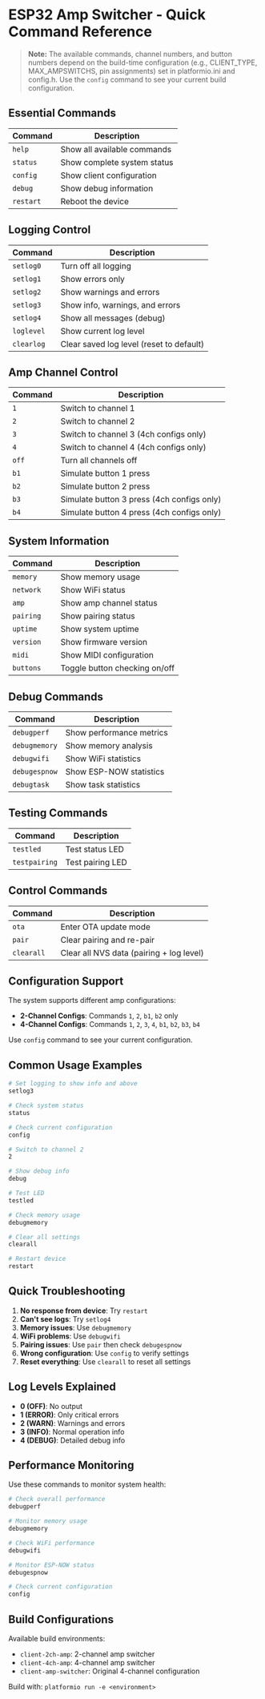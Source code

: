 # ESP32 Amp Switcher - Quick Command Reference

> **Note:** The available commands, channel numbers, and button numbers depend on the build-time configuration (e.g., CLIENT_TYPE, MAX_AMPSWITCHS, pin assignments) set in platformio.ini and config.h. Use the `config` command to see your current build configuration.

## Essential Commands

| Command | Description |
|---------|-------------|
| `help` | Show all available commands |
| `status` | Show complete system status |
| `config` | Show client configuration |
| `debug` | Show debug information |
| `restart` | Reboot the device |

## Logging Control

| Command | Description |
|---------|-------------|
| `setlog0` | Turn off all logging |
| `setlog1` | Show errors only |
| `setlog2` | Show warnings and errors |
| `setlog3` | Show info, warnings, and errors |
| `setlog4` | Show all messages (debug) |
| `loglevel` | Show current log level |
| `clearlog` | Clear saved log level (reset to default) |

## Amp Channel Control

| Command | Description |
|---------|-------------|
| `1` | Switch to channel 1 |
| `2` | Switch to channel 2 |
| `3` | Switch to channel 3 (4ch configs only) |
| `4` | Switch to channel 4 (4ch configs only) |
| `off` | Turn all channels off |
| `b1` | Simulate button 1 press |
| `b2` | Simulate button 2 press |
| `b3` | Simulate button 3 press (4ch configs only) |
| `b4` | Simulate button 4 press (4ch configs only) |

## System Information

| Command | Description |
|---------|-------------|
| `memory` | Show memory usage |
| `network` | Show WiFi status |
| `amp` | Show amp channel status |
| `pairing` | Show pairing status |
| `uptime` | Show system uptime |
| `version` | Show firmware version |
| `midi` | Show MIDI configuration |
| `buttons` | Toggle button checking on/off |

## Debug Commands

| Command | Description |
|---------|-------------|
| `debugperf` | Show performance metrics |
| `debugmemory` | Show memory analysis |
| `debugwifi` | Show WiFi statistics |
| `debugespnow` | Show ESP-NOW statistics |
| `debugtask` | Show task statistics |

## Testing Commands

| Command | Description |
|---------|-------------|
| `testled` | Test status LED |
| `testpairing` | Test pairing LED |

## Control Commands

| Command | Description |
|---------|-------------|
| `ota` | Enter OTA update mode |
| `pair` | Clear pairing and re-pair |
| `clearall` | Clear all NVS data (pairing + log level) |

## Configuration Support

The system supports different amp configurations:

- **2-Channel Configs**: Commands `1`, `2`, `b1`, `b2` only
- **4-Channel Configs**: Commands `1`, `2`, `3`, `4`, `b1`, `b2`, `b3`, `b4`

Use `config` command to see your current configuration.

## Common Usage Examples

```bash
# Set logging to show info and above
setlog3

# Check system status
status

# Check current configuration
config

# Switch to channel 2
2

# Show debug info
debug

# Test LED
testled

# Check memory usage
debugmemory

# Clear all settings
clearall

# Restart device
restart
```

## Quick Troubleshooting

1. **No response from device**: Try `restart`
2. **Can't see logs**: Try `setlog4`
3. **Memory issues**: Use `debugmemory`
4. **WiFi problems**: Use `debugwifi`
5. **Pairing issues**: Use `pair` then check `debugespnow`
6. **Wrong configuration**: Use `config` to verify settings
7. **Reset everything**: Use `clearall` to reset all settings

## Log Levels Explained

- **0 (OFF)**: No output
- **1 (ERROR)**: Only critical errors
- **2 (WARN)**: Warnings and errors
- **3 (INFO)**: Normal operation info
- **4 (DEBUG)**: Detailed debug info

## Performance Monitoring

Use these commands to monitor system health:

```bash
# Check overall performance
debugperf

# Monitor memory usage
debugmemory

# Check WiFi performance
debugwifi

# Monitor ESP-NOW status
debugespnow

# Check current configuration
config
```

## Build Configurations

Available build environments:
- `client-2ch-amp`: 2-channel amp switcher
- `client-4ch-amp`: 4-channel amp switcher  
- `client-amp-switcher`: Original 4-channel configuration

Build with: `platformio run -e <environment>` 